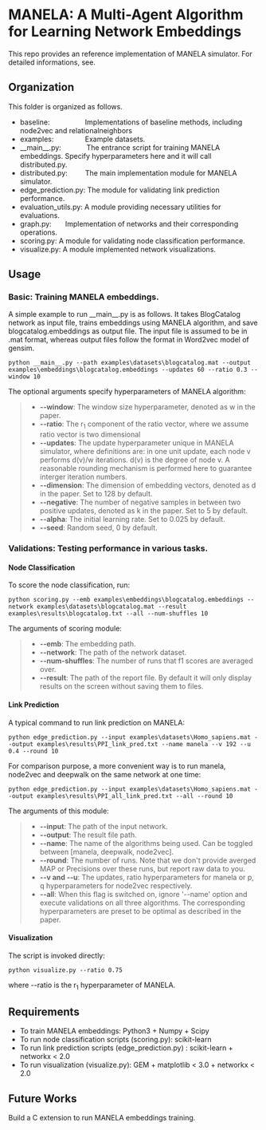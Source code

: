 # MANELA: A Multi-Agent Algorithm for Learning Network Embeddings

This repo provides an reference implementation of MANELA simulator. For detailed informations, see.

## Organization
This folder is organized as follows. 
* baseline:&nbsp;&nbsp;&nbsp;&nbsp;&nbsp;&nbsp;&nbsp;&nbsp;&nbsp;&nbsp;&nbsp;&nbsp;&nbsp;&nbsp;&nbsp;&nbsp;&nbsp; Implementations of baseline methods, including node2vec and relationalneighbors
* examples: &nbsp;&nbsp;&nbsp;&nbsp;&nbsp;&nbsp;&nbsp;&nbsp;&nbsp;&nbsp;&nbsp;&nbsp;&nbsp;&nbsp;        Example datasets.
* \_\_main\_\_.py:   &nbsp;&nbsp;&nbsp;&nbsp;&nbsp;&nbsp;&nbsp;&nbsp;&nbsp;&nbsp;&nbsp; The entrance script for training MANELA embeddings. Specify hyperparameters here and it will call distributed.py.
* distributed.py:  &nbsp;&nbsp;&nbsp;&nbsp;&nbsp;&nbsp;&nbsp;  The main implementation module for MANELA simulator.
* edge_prediction.py: The module for validating link prediction performance.
* evaluation_utils.py: A module providing necessary utilities for evaluations.
* graph.py:&nbsp;&nbsp;&nbsp;&nbsp;&nbsp;&nbsp; Implementation of networks and their corresponding operations.
* scoring.py: A module for validating node classification performance.
* visualize.py: A module implemented network visualizations.

## Usage
### Basic: Training MANELA embeddings.
A simple example to run \_\_main__.py is as follows. It takes BlogCatalog network as input file, trains embeddings using MANELA algorithm, and save blogcatalog.embeddings as output file. The input file is assumed to be in .mat format, whereas output files follow the format in Word2vec model of gensim.

    python __main__.py --path examples\datasets\blogcatalog.mat --output examples\embeddings\blogcatalog.embeddings --updates 60 --ratio 0.3 --window 10
The optional arguments specify hyperparameters of MANELA algorithm:
> * **--window**: The window size hyperparameter, denoted as w in the paper.
> * **--ratio**: The r<sub>1</sub> component of the ratio vector, where we assume ratio vector is two dimensional
> * **--updates**: The update hyperparameter unique in MANELA simulator, where definitions are: in one unit update, each node v performs d(v)/w iterations. d(v) is the degree of node v. A reasonable rounding mechanism is performed here to guarantee interger iteration numbers.
> * **--dimension**: The dimension of embedding vectors, denoted as d in the paper. Set to 128 by default.
> * **--negative**: The number of negative samples in between two positive updates, denoted as k in the paper. Set to 5 by default.
> * **--alpha**: The initial learning rate. Set to 0.025 by default.
> * **--seed**: Random seed, 0 by default.
### Validations: Testing performance in various tasks.
#### Node Classification
To score the node classification, run:

    python scoring.py --emb examples\embeddings\blogcatalog.embeddings --network examples\datasets\blogcatalog.mat --result examples\results\blogcatalog.txt --all --num-shuffles 10
    
The arguments of scoring module:
> * **--emb**: The embedding path.
> * **--network**: The path of the network dataset.
> * **--num-shuffles**: The number of runs that f1 scores are averaged over.
> * **--result**: The path of the report file. By default it will only display results on the screen without saving them to files.

#### Link Prediction
A typical command to run link prediction on MANELA:

    python edge_prediction.py --input examples\datasets\Homo_sapiens.mat --output examples\results\PPI_link_pred.txt --name manela --v 192 --u 0.4 --round 10 
    
For comparison purpose, a more convenient way is to run manela, node2vec and deepwalk on the same network at one time:

    python edge_prediction.py --input examples\datasets\Homo_sapiens.mat --output examples\results\PPI_all_link_pred.txt --all --round 10
    
The arguments of this module:
> * **--input**: The path of the input network.
> * **--output**: The result file path.
> * **--name**: The name of the algorithms being used. Can be toggled between [manela, deepwalk, node2vec].
> * **--round**: The number of runs. Note that we don't provide averged MAP or Precisions over these runs, but report raw data to you.
> * **--v and --u**: The updates, ratio hyperparameters for manela or p, q hyperparameters for node2vec respectively.
> * **--all**: When this flag is switched on, ignore '--name' option and execute validations on all three algorithms. The corresponding hyperparameters are preset to be optimal as described in the paper.


#### Visualization
The script is invoked directly:

    python visualize.py --ratio 0.75
    
where --ratio is the r<sub>1</sub> hyperparameter of MANELA.

## Requirements
* To train MANELA embeddings: Python3 + Numpy + Scipy
* To run node classification scripts (scoring.py): scikit-learn 
* To run link prediction scripts (edge_prediction.py) : scikit-learn + networkx < 2.0
* To run visualization (visualize.py): GEM + matplotlib < 3.0 + networkx < 2.0

## Future Works
Build a C extension to run MANELA embeddings training.
